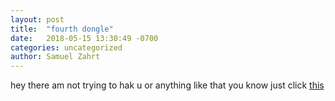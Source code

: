 ```yaml
---
layout: post
title:  "fourth dongle"
date:   2018-05-15 13:30:49 -0700
categories: uncategorized
author: Samuel Zahrt
---
```


hey there am not trying to hak u or anything like that you know just click [this][thingy]

[thingy]:https://static.makeuseof.com/wp-content/uploads/2016/07/cleaner-better-code-670x335.jpg
